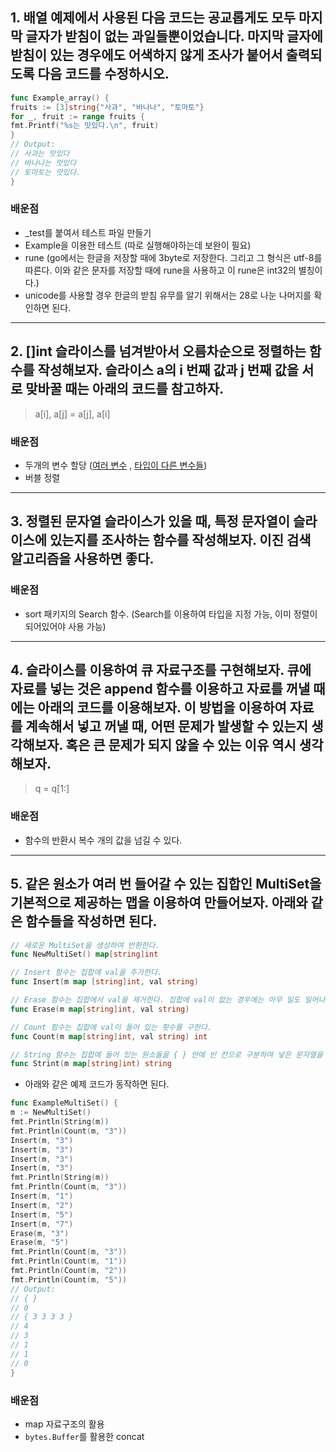 ## 1. 배열 예제에서 사용된 다음 코드는 공교롭게도 모두 마지막 글자가 받침이 없는 과일들뿐이었습니다. 마지막 글자에 받침이 있는 경우에도 어색하지 않게 조사가 붙어서 출력되도록 다음 코드를 수정하시오.

~~~go
func Example_array() {
fruits := [3]string{"사과", "바나나", "토마토"}
for _, fruit := range fruits {
fmt.Printf("%s는 맛있다.\n", fruit)
}
// Output:
// 사과는 맛있다
// 바나나는 맛있다
// 토마토는 맛있다.
}
~~~

### 배운점

- _test를 붙여서 테스트 파일 만들기
- Example을 이용한 테스트 (따로 실행해야하는데 보완이 필요)
- rune (go에서는 한글을 저장할 때에 3byte로 저장한다. 그리고 그 형식은 utf-8를 따른다. 이와 같은 문자를 저장할 때에 rune을 사용하고 이 rune은 int32의 별칭이다.)
- unicode를 사용할 경우 한글의 받침 유무를 알기 위해서는 28로 나눈 나머지를 확인하면 된다.

---

## 2. []int 슬라이스를 넘겨받아서 오름차순으로 정렬하는 함수를 작성해보자. 슬라이스 a의 i 번째 값과 j 번째 값을 서로 맞바꿀 때는 아래의 코드를 참고하자.

> a[i], a[j] = a[j], a[i]

### 배운점

- 두개의 변수 할당 ([여러 변수](https://stackoverflow.com/questions/21071507/can-you-declare-multiple-variables-at-once-in-go)
  , [타입이 다른 변수들](https://stackoverflow.com/questions/45086082/multiple-variables-of-different-types-in-one-line-in-go-without-short-variable))
- 버블 정렬

---

## 3. 정렬된 문자열 슬라이스가 있을 때, 특정 문자열이 슬라이스에 있는지를 조사하는 함수를 작성해보자. 이진 검색 알고리즘을 사용하면 좋다.

### 배운점

- sort 패키지의 Search 함수. (Search<T>를 이용하여 타입을 지정 가능, 이미 정렬이 되어있어야 사용 가능)

---

## 4. 슬라이스를 이용하여 큐 자료구조를 구현해보자. 큐에 자료를 넣는 것은 append 함수를 이용하고 자료를 꺼낼 때에는 아래의 코드를 이용해보자. 이 방법을 이용하여 자료를 계속해서 넣고 꺼낼 때, 어떤 문제가 발생할 수 있는지 생각해보자. 혹은 큰 문제가 되지 않을 수 있는 이유 역시 생각해보자.

> q = q[1:]

### 배운점

- 함수의 반환시 복수 개의 값을 넘길 수 있다.

---

## 5. 같은 원소가 여러 번 들어갈 수 있는 집합인 MultiSet을 기본적으로 제공하는 맵을 이용하여 만들어보자. 아래와 같은 함수들을 작성하면 된다.

~~~go
// 새로운 MultiSet을 생성하여 반환한다.
func NewMultiSet() map[string]int

// Insert 함수는 집합에 val을 추가한다.
func Insert(m map [string]int, val string)

// Erase 함수는 집합에서 val을 제거한다. 집합에 val이 없는 경우에는 아무 일도 일어나지 않는다.
func Erase(m map[string]int, val string)

// Count 함수는 집합에 val이 들어 있는 횟수를 구한다.
func Count(m map[string]int, val string) int

// String 함수는 집합에 들어 있는 원소들을 { } 안에 빈 칸으로 구분하여 넣은 문자열을 반환한다.
func Strint(m map[string]int) string
~~~

- 아래와 같은 예제 코드가 동작하면 된다.

~~~go
func ExampleMultiSet() {
m := NewMultiSet()
fmt.Println(String(m))
fmt.Println(Count(m, "3"))
Insert(m, "3")
Insert(m, "3")
Insert(m, "3")
Insert(m, "3")
fmt.Println(String(m))
fmt.Println(Count(m, "3"))
Insert(m, "1")
Insert(m, "2")
Insert(m, "5")
Insert(m, "7")
Erase(m, "3")
Erase(m, "5")
fmt.Println(Count(m, "3"))
fmt.Println(Count(m, "1"))
fmt.Println(Count(m, "2"))
fmt.Println(Count(m, "5"))
// Output:
// { }
// 0
// { 3 3 3 3 }
// 4
// 3
// 1
// 1
// 0
}
~~~

### 배운점

- map 자료구조의 활용
- `bytes.Buffer`를 활용한 concat
